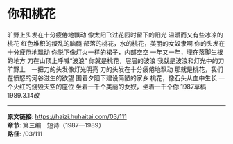 # 你和桃花

旷野上头发在十分疲倦地飘动
像太阳飞过花园时留下的阳光
温暖而又有些冰凉的桃花
红色堆积的叛乱的脑髓
部落的桃花，水的桃花，美丽的女奴隶啊
你的头发在十分疲倦地飘动
你脱下像灯火一样的裙子，内部空空
一年又一年，埋在落脚生根的地方
刀在山顶上呼喊“波浪”
你就是桃花，层层的波浪
我就是波浪和灯光中的刀
旷野上　一把刀的头发像灯光明亮
刀的头发在十分疲倦地飘动
那就是桃花，我们在愤怒的河谷滋生的欲望
围着夕阳下建设简陋的家乡
桃花，像石头从血中生长
一个火红的烧毁天空的座位
坐着一千个美丽的女奴，坐着一千个你
1987草稿
1989.3.14改

---

**原文链接**: https://haizi.huhaitai.com/03/111  
**章节**: 第三编　短诗（1987—1989）  
**路径**: /03/111
